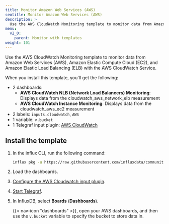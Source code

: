 ```yaml
---
title: Monitor Amazon Web Services (AWS)
seotitle: Monitor Amazon Web Services (AWS)
description: >
  Use the AWS CloudWatch Monitoring template to monitor data from Amazon Web Services (AWS), Amazon Elastic Compute Cloud (EC2), and Amazon Elastic Load Balancing (ELB) with the AWS CloudWatch Service.
menu:
  v2_0:
    parent: Monitor with templates
weight: 101
---
```


Use the AWS CloudWatch Monitoring template to monitor data from Amazon Web Services (AWS), Amazon Elastic Compute Cloud (EC2), and Amazon Elastic Load Balancing (ELB) with the AWS CloudWatch Service.

When you install this template, you'll get the following:

- 2 dashboards:
  - **AWS CloudWatch NLB (Network Load Balancers) Monitoring**: Displays data from the cloudwatch_aws_network_elb measurement
  - **AWS CloudWatch Instance Monitoring**: Displays data from the cloudwatch_aws_ec2 measurement
- 2 labels: `inputs.cloudwatch`, `AWS`
- 1 variable: `v.bucket`
- 1 Telegraf input plugin: [AWS CloudWatch](/v2.0/reference/telegraf-plugins/#cloudwatch)

## Install the template

1. In the influx CLI, run the following command:

    ```sh
    influx pkg -u https://raw.githubusercontent.com/influxdata/community-templates/master/aws_cloudwatch/aws_cloudwatch.yml
    ```

2. Load the dashboards.
3. [Configure the AWS Cloudwatch input plugin](/v2.0/write-data/no-code/use-telegraf/manual-config/#configure-telegraf-input-and-output-plugins).
4. [Start Telegraf](/v2.0/write-data/no-code/use-telegraf/auto-config/#start-telegraf).
5. In InfluxDB, select **Boards** (**Dashboards**).

    {{< nav-icon "dashboards" >}}, open your AWS dashboards, and then use the `v.bucket` variable to specify the bucket to store data in.
